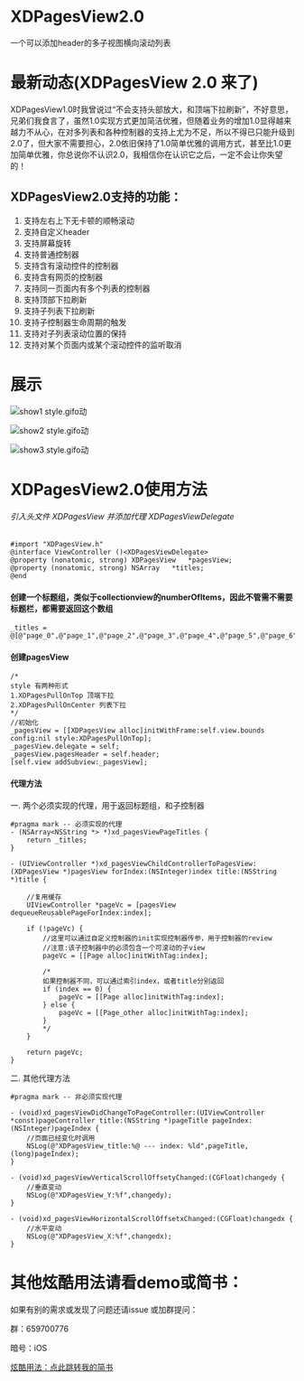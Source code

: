 # XDPagesView2.0
一个可以添加header的多子视图横向滚动列表

# 最新动态(XDPagesView 2.0 来了)
XDPagesView1.0时我曾说过“不会支持头部放大，和顶端下拉刷新”，不好意思，兄弟们我食言了，虽然1.0实现方式更加简洁优雅，但随着业务的增加1.0显得越来越力不从心，在对多列表和各种控制器的支持上尤为不足，所以不得已只能升级到2.0了，但大家不需要担心，2.0依旧保持了1.0简单优雅的调用方式，甚至比1.0更加简单优雅，你总说你不认识2.0，我相信你在认识它之后，一定不会让你失望的！

## XDPagesView2.0支持的功能：
1. 支持左右上下无卡顿的顺畅滚动
2. 支持自定义header
3. 支持屏幕旋转
4. 支持普通控制器
5. 支持含有滚动控件的控制器
6. 支持含有网页的控制器
7. 支持同一页面内有多个列表的控制器
8. 支持顶部下拉刷新
9. 支持子列表下拉刷新
10. 支持子控制器生命周期的触发
11. 支持对子列表滚动位置的保持
12. 支持对某个页面内或某个滚动控件的监听取消


# 展示

![show1 style.gifo动](https://github.com/Xiexingda/XDPagesView/blob/master/show1.gif)

![show2 style.gifo动](https://github.com/Xiexingda/XDPagesView/blob/master/show2.gif)

![show3 style.gifo动](https://github.com/Xiexingda/XDPagesView/blob/master/show3.gif)

# XDPagesView2.0使用方法
###### 引入头文件 XDPagesView 并添加代理 XDPagesViewDelegate
```
#import "XDPagesView.h"
@interface ViewController ()<XDPagesViewDelegate>
@property (nonatomic, strong) XDPagesView   *pagesView;
@property (nonatomic, strong) NSArray   *titles;
@end
```
#### 创建一个标题组，类似于collectionview的numberOfItems，因此不管需不需要标题栏，都需要返回这个数组
```
_titles = @[@"page_0",@"page_1",@"page_2",@"page_3",@"page_4",@"page_5",@"page_6",@"page_7",@"page_8",@"page_9",@"page_10"];
```
#### 创建pagesView
```
/*
style 有两种形式
1.XDPagesPullOnTop 顶端下拉
2.XDPagesPullOnCenter 列表下拉
*/
//初始化
_pagesView = [[XDPagesView alloc]initWithFrame:self.view.bounds config:nil style:XDPagesPullOnTop];
_pagesView.delegate = self;
_pagesView.pagesHeader = self.header;
[self.view addSubview:_pagesView];
```
#### 代理方法
一. 两个必须实现的代理，用于返回标题组，和子控制器
```
#pragma mark -- 必须实现的代理
- (NSArray<NSString *> *)xd_pagesViewPageTitles {
    return _titles;
}

- (UIViewController *)xd_pagesViewChildControllerToPagesView:(XDPagesView *)pagesView forIndex:(NSInteger)index title:(NSString *)title {

    //复用缓存
    UIViewController *pageVc = [pagesView dequeueReusablePageForIndex:index];

    if (!pageVc) {
        //这里可以通过自定义控制器的init实现控制器传参，用于控制器的review
        //注意:该子控制器中的必须包含一个可滚动的子view
        pageVc = [[Page alloc]initWithTag:index];

        /*
        如果控制器不同，可以通过索引index，或者title分别返回
        if (index == 0) {
            pageVc = [[Page alloc]initWithTag:index];
        } else {
            pageVc = [[Page_other alloc]initWithTag:index];
        }
        */
    }

    return pageVc;
}

```
二. 其他代理方法
```
#pragma mark -- 非必须实现代理

- (void)xd_pagesViewDidChangeToPageController:(UIViewController *const)pageController title:(NSString *)pageTitle pageIndex:(NSInteger)pageIndex {
    //页面已经变化时调用
    NSLog(@"XDPagesView_title:%@ --- index: %ld",pageTitle, (long)pageIndex);
}

- (void)xd_pagesViewVerticalScrollOffsetyChanged:(CGFloat)changedy {
    //垂直变动
    NSLog(@"XDPagesView_Y:%f",changedy);
}

- (void)xd_pagesViewHorizontalScrollOffsetxChanged:(CGFloat)changedx {
    //水平变动
    NSLog(@"XDPagesView_X:%f",changedx);
}
```

# 其他炫酷用法请看demo或简书：
如果有别的需求或发现了问题还请issue 或加群提问：

群：659700776

暗号：iOS

[炫酷用法：点此跳转我的简书](https://www.jianshu.com/p/b8aa3f98af78)
